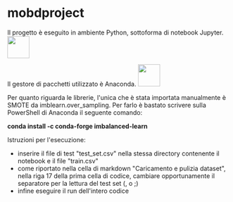 # mobdproject

Il progetto è eseguito in ambiente Python, sottoforma di notebook Jupyter.
<img src="https://upload.wikimedia.org/wikipedia/commons/thumb/3/38/Jupyter_logo.svg/1200px-Jupyter_logo.svg.png" width=50px>

Il gestore di pacchetti utilizzato è Anaconda.
<img src="https://upload.wikimedia.org/wikipedia/en/c/cd/Anaconda_Logo.png" width=50px>

Per quanto riguarda le librerie, l'unica che è stata importata manualmente è SMOTE da imblearn.over_sampling.
Per farlo è bastato scrivere sulla PowerShell di Anaconda il seguente comando:

**conda install -c conda-forge imbalanced-learn**


Istruzioni per l'esecuzione:
- inserire il file di test "test_set.csv" nella stessa directory contenente il notebook e il file "train.csv"
- come riportato nella cella di markdown "Caricamento e pulizia dataset", nella riga 17 della prima cella di codice, cambiare opportunamente il separatore per la lettura del test set (, o ;)
- infine eseguire il run dell'intero codice
